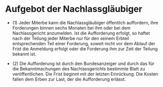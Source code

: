 # Aufgebot der Nachlassgläubiger

- (1) Jeder Miterbe kann die Nachlassgläubiger öffentlich auffordern, ihre Forderungen binnen sechs Monaten bei ihm oder bei dem Nachlassgericht anzumelden. Ist die Aufforderung erfolgt, so haftet nach der Teilung jeder Miterbe nur für den seinem Erbteil entsprechenden Teil einer Forderung, soweit nicht vor dem Ablauf der Frist die Anmeldung erfolgt oder die Forderung ihm zur Zeit der Teilung bekannt ist.

- (2) Die Aufforderung ist durch den Bundesanzeiger und durch das für die Bekanntmachungen des Nachlassgerichts bestimmte Blatt zu veröffentlichen. Die Frist beginnt mit der letzten Einrückung. Die Kosten fallen dem Erben zur Last, der die Aufforderung erlässt.

